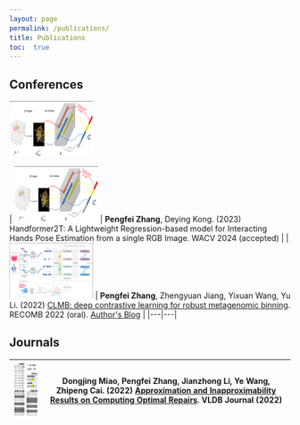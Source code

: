 ```yaml
---
layout: page
permalink: /publications/
title: Publications
toc:  true
---
```


<!-- | ![Paper Image](link-to-image) | **Paper Title**<br>Authors: Your Name, Co-Author<br>Published in: Journal/Conference Name, Year<br>[Link to Paper](paper-link) <br>Abstract: Brief description of the paper. |
|---|---| -->

## Conferences

<img src="/_images/C2.jpg" width="150" height="100">

| <img src="/_images/C2.jpg" width="150" height="100"> | **Pengfei Zhang**, Deying Kong. (2023) Handformer2T: A Lightweight Regression-based model for Interacting Hands Pose Estimation from a single RGB Image. WACV 2024 (accepted) |
| <img src="/_images/C1.jpg" width="150" height="100"> | **Pengfei Zhang**, Zhengyuan Jiang, Yixuan Wang, Yu Li. (2022) <a href="https://doi.org/10.1101/2021.11.15.468566">CLMB: deep contrastive learning for robust metagenomic binning</a>. RECOMB 2022 (oral). [Author's Blog](https://zpf0117b.github.io/PengfeiZhang.github.io/2022/01/20/contrastive-learning-for-robust-metagenome-binning/) |
|---|---|

## Journals
| <img src="/_images/J1.jpg" width="150" height="100"> | Dongjing Miao, **Pengfei Zhang**, Jianzhong Li, Ye Wang, Zhipeng Cai. (2022) <a href="https://link.springer.com/article/10.1007/s00778-022-00738-0">Approximation and Inapproximability Results on Computing Optimal Repairs</a>. VLDB Journal (2022) |
|---|---|
<!-- ## Preprints -->
